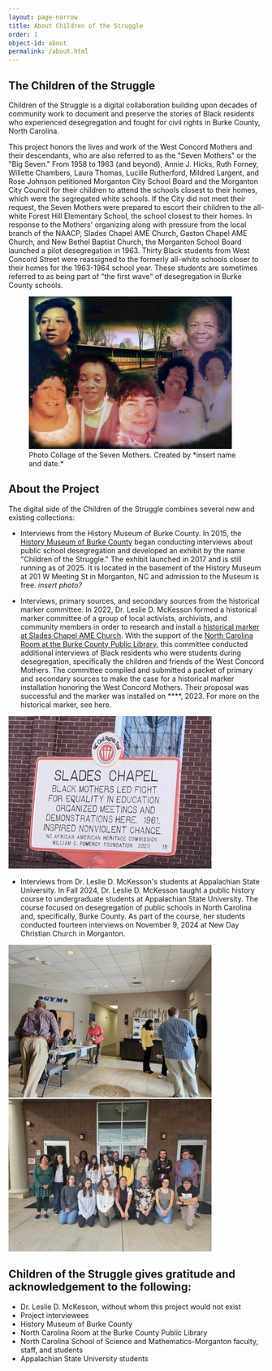 ```yaml
---
layout: page-narrow
title: About Children of the Struggle 
order: 1
object-id: about
permalink: /about.html
---
```


## The Children of the Struggle 

Children of the Struggle is a digital collaboration building upon decades of community work to document and preserve the stories of Black residents who experienced desegregation and fought for civil rights in Burke County, North Carolina.

This project honors the lives and work of the West Concord Mothers and their descendants, who are also referred to as the "Seven Mothers" or the "Big Seven." From 1958 to 1963 (and beyond), Annie J. Hicks, Ruth Forney, Willette Chambers, Laura Thomas, Lucille Rutherford, Mildred Largent, and Rose Johnson petitioned Morganton City School Board and the Morganton City Council for their children to attend the schools closest to their homes, which were the segregated white schools. If the City did not meet their request, the Seven Mothers were prepared to escort their children to the all-white Forest Hill Elementary School, the school closest to their homes. In response to the Mothers' organizing along with pressure from the local branch of the NAACP, Slades Chapel AME Church, Gaston Chapel AME Church, and New Bethel Baptist Church, the Morganton School Board launched a pilot desegregation in 1963. Thirty Black students from West Concord Street were reassigned to the formerly all-white schools closer to their homes for the 1963-1964 school year. These students are sometimes referred to as being part of "the first wave" of desegregation in Burke County schools. 

<figure>
  <img src=mothers.png width="400" height="300" alt="Photo collage of the Seven Mothers with cropped potraits of their smiling faces surrounding a photo of Olive Hill High School.">
<figcaption>Photo Collage of the Seven Mothers. Created by *insert name and date.*</figcaption>
</figure>

## About the Project 

The digital side of the Children of the Struggle combines several new and existing collections: 

- Interviews from the History Museum of Burke County. In 2015, the [History Museum of Burke County](https://www.thehistorymuseumofburke.org/) began conducting interviews about public school desegregation and developed an exhibit by the name "Children of the Struggle." The exhibit launched in 2017 and is still running as of 2025. It is located in the basement of the History Museum at 201 W Meeting St in Morganton, NC and admission to the Museum is free. *insert photo?*

- Interviews, primary sources, and secondary sources from the historical marker committee. In 2022, Dr. Leslie D. McKesson formed a historical marker committee of a group of local activists, archivists, and community members in order to research and install a [historical marker at Slades Chapel AME Church](https://aahc.nc.gov/programs/nc-civil-rights-trail/nc-civil-rights-virtual-trail/slades-chapel-1961). With the support of the [North Carolina Room at the Burke County Public Library](https://bcpls.org/index.php/ncroom/), this committee conducted additional interviews of Black residents who were students during desegregation, specifically the children and friends of the West Concord Mothers. The committee compiled and submitted a packet of primary and secondary sources to make the case for a historical marker installation honoring the West Concord Mothers. Their proposal was successful and the marker was installed on ****, 2023. For more on the historical marker, see here.
<img src="/pages/marker.jpg" width="400" height="300" alt="Photograph of historical marker honoring Seven Mothers. Marker has a white background with black lettering and red outline on the edges. Marker reads, 'Slades Chapel. Black mothers led fight for equality in education. Organized meetings and demonstrations here. 1961. Inspired nonviolent change. N.C. African American Heritage Commission. William C. Pomeroy Foundation 2023.">

- Interviews from Dr. Leslie D. McKesson's students at Appalachian State University. In Fall 2024, Dr. Leslie D. McKesson taught a public history course to undergraduate students at Appalachian State University. The course focused on desegregation of public schools in North Carolina and, specifically, Burke County. As part of the course, her students conducted fourteen interviews on November 9, 2024 at New Day Christian Church in Morganton.
<img src=nov-9.jpg width="400" height="300" alt="Photograph of interview participants and checking in and walking through lobby of New Day Christian Church.">
<img src=nov-9-team.jpg width="400" height="300" alt="Group photo of Appalachian State University students and instructor Dr. Leslie D. McKesson. Seven people are kneeling in the front row. Nine students are standing in the middle row. Two staff are standing in the back row.">

## Children of the Struggle gives gratitude and acknowledgement to the following:

- Dr. Leslie D. McKesson, without whom this project would not exist
- Project interviewees
- History Museum of Burke County
- North Carolina Room at the Burke County Public Library
- North Carolina School of Science and Mathematics-Morganton faculty, staff, and students
- Appalachian State University students
